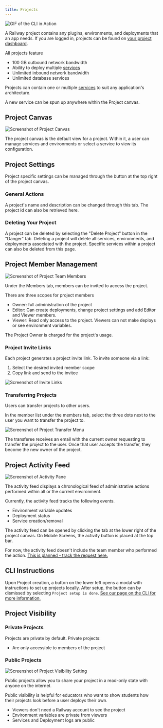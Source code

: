 ```yaml
---
title: Projects
---
```


<Image src="https://res.cloudinary.com/railway/image/upload/v1645132880/docs/project-page_ihrmaq.png"
alt="GIF of the CLI in Action"
layout="intrinsic"
width={779} height={442} quality={100} />

A Railway project contains any plugins, environments, and deployments that an app needs. If you are logged in, projects can be found on [your project dashboard](https://railway.app/dashboard).

All projects feature

- 100 GB outbound network bandwidth
- Ability to deploy multiple [services](/develop/services)
- Unlimited inbound network bandwidth
- Unlimited database services

Projects can contain one or multiple [services](/develop/services) to suit any application's architecture.

A new service can be spun up anywhere within the Project canvas.

## Project Canvas

<Image src="https://res.cloudinary.com/railway/image/upload/v1644620884/docs/ProjectPage_new_pa52tp.png"
alt="Screenshot of Project Canvas"
layout="responsive"
width={1377} height={823} quality={100} />

The project canvas is the default view for a project. Within it, a user can manage services and environments or select a service to view its configuration.

## Project Settings

Project specific settings can be managed through the button at the top right of the project canvas.

### General Actions

A project's name and description can be changed through this tab. The project id can also be retrieved here.

### Deleting Your Project

A project can be deleted by selecting the "Delete Project" button in the "Danger" tab. Deleting a project will delete all services, environments, and deployments associated with the project. Specific services within a project can also be deleted from this page.

## Project Member Management

<Image src="https://res.cloudinary.com/railway/image/upload/v1644620958/docs/MemberView_New_p0s3be.png"
alt="Screenshot of Project Team Members"
layout="responsive"
width={1377} height={823} quality={100} />

Under the Members tab, members can be invited to access the project.

There are three scopes for project members

- Owner: full administration of the project
- Editor: Can create deployments, change project settings and add Editor and Viewer members.
- Viewer: Read only access to the project. Viewers can not make deploys or see environment variables.

The Project Owner is charged for the project's usage.

### Project Invite Links

Each project generates a project invite link. To invite someone via a link:

1. Select the desired invited member scope
2. Copy link and send to the invitee

<Image src="https://res.cloudinary.com/railway/image/upload/v1631917785/docs/project-invite-member_kxmhtb.png"
alt="Screenshot of Invite Links"
layout="responsive"
width={910} height={272} quality={80} />

### Transferring Projects

Users can transfer projects to other users.

In the member list under the members tab, select the three dots next to the user you want to transfer the project to.

<Image src="https://res.cloudinary.com/railway/image/upload/v1631917785/docs/project-transfer_iz4myn.png"
alt="Screenshot of Project Transfer Menu"
layout="intrinsic"
width={411} height={253} quality={80} />

The transferee receives an email with the current owner requesting to transfer the project to the user. Once that user accepts the transfer, they become the new owner of the project.

## Project Activity Feed

<Image
src="https://res.cloudinary.com/railway/image/upload/v1644302072/docs/activity_ctz3yb.png"
alt="Screenshot of Activity Pane"
layout="intrinsic"
width={387} height={297} quality={80} />

The activity feed displays a chronological feed of administrative actions performed within all or the current environment.

Currently, the activity feed tracks the following events.

- Environment variable updates
- Deployment status
- Service creation/removal

The activity feed can be opened by clicking the tab at the lower right of the project canvas. On Mobile Screens, the activity button is placed at the top bar.

For now, the activity feed doesn't include the team member who performed the action. [This is planned - track the request here.](https://feedback.railway.app/feature-requests/p/user-audit-logs)

## CLI Instructions

Upon Project creation, a button on the lower left opens a modal with instructions to set up projects locally. After setup, the button can by dismissed by selecting `Project setup is done`. [See our page on the CLI for more information.](/develop/cli/)

## Project Visibility

### Private Projects

Projects are private by default. Private projects:

- Are only accessible to members of the project

### Public Projects

<Image
src="https://res.cloudinary.com/railway/image/upload/v1663700589/docs/visible_vjqct8.png"
alt="Screenshot of Project Visibility Setting"
layout="intrinsic"
width={712} height={291} quality={80} />

Public projects allow you to share your project in a read-only state with anyone on the internet.

Public visibility is helpful for educators who want to show students how their projects look before a user deploys their own.

- Viewers don't need a Railway account to see the project
- Environment variables are private from viewers
- Services and Deployment logs are public
